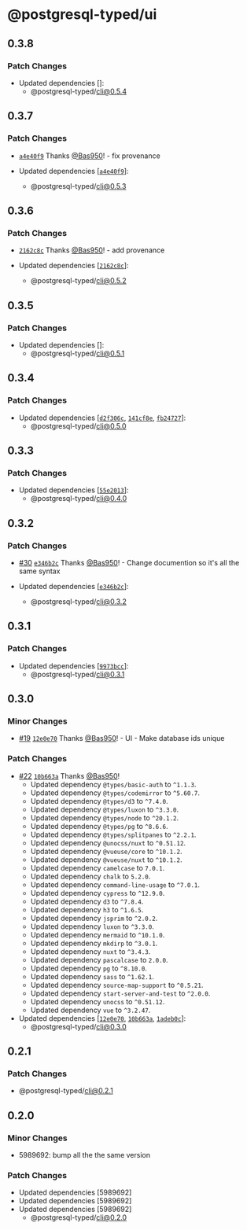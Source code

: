 # @postgresql-typed/ui

## 0.3.8

### Patch Changes

- Updated dependencies []:
  - @postgresql-typed/cli@0.5.4

## 0.3.7

### Patch Changes

- [`a4e40f9`](https://github.com/PostgreSQL-Typed/PostgreSQL-Typed/commit/a4e40f98b56cff64a1cd70d63fd11885c37a2d28) Thanks [@Bas950](https://github.com/Bas950)! - fix provenance

- Updated dependencies [[`a4e40f9`](https://github.com/PostgreSQL-Typed/PostgreSQL-Typed/commit/a4e40f98b56cff64a1cd70d63fd11885c37a2d28)]:
  - @postgresql-typed/cli@0.5.3

## 0.3.6

### Patch Changes

- [`2162c8c`](https://github.com/PostgreSQL-Typed/PostgreSQL-Typed/commit/2162c8c01c68a0e6540fe804e2d3dd891931ed2c) Thanks [@Bas950](https://github.com/Bas950)! - add provenance

- Updated dependencies [[`2162c8c`](https://github.com/PostgreSQL-Typed/PostgreSQL-Typed/commit/2162c8c01c68a0e6540fe804e2d3dd891931ed2c)]:
  - @postgresql-typed/cli@0.5.2

## 0.3.5

### Patch Changes

- Updated dependencies []:
  - @postgresql-typed/cli@0.5.1

## 0.3.4

### Patch Changes

- Updated dependencies [[`d2f306c`](https://github.com/PostgreSQL-Typed/PostgreSQL-Typed/commit/d2f306cb908d86d4615195949f9fbcb1e8ab0e97), [`141cf8e`](https://github.com/PostgreSQL-Typed/PostgreSQL-Typed/commit/141cf8e9c17cdb91ab1c9f5461065c0b3b75e48c), [`fb24727`](https://github.com/PostgreSQL-Typed/PostgreSQL-Typed/commit/fb24727a22126012c8d884735c03f8eec4791315)]:
  - @postgresql-typed/cli@0.5.0

## 0.3.3

### Patch Changes

- Updated dependencies [[`55e2013`](https://github.com/PostgreSQL-Typed/PostgreSQL-Typed/commit/55e201338a0283bfee5208bbc07bf7613a00f8f9)]:
  - @postgresql-typed/cli@0.4.0

## 0.3.2

### Patch Changes

- [#30](https://github.com/PostgreSQL-Typed/PostgreSQL-Typed/pull/30) [`e346b2c`](https://github.com/PostgreSQL-Typed/PostgreSQL-Typed/commit/e346b2cb4b7b6a35bb44ac14506640385264b52e) Thanks [@Bas950](https://github.com/Bas950)! - Change documention so it's all the same syntax

- Updated dependencies [[`e346b2c`](https://github.com/PostgreSQL-Typed/PostgreSQL-Typed/commit/e346b2cb4b7b6a35bb44ac14506640385264b52e)]:
  - @postgresql-typed/cli@0.3.2

## 0.3.1

### Patch Changes

- Updated dependencies [[`9973bcc`](https://github.com/PostgreSQL-Typed/PostgreSQL-Typed/commit/9973bcc9a8c3ce26a980d099d920e7460b147481)]:
  - @postgresql-typed/cli@0.3.1

## 0.3.0

### Minor Changes

- [#19](https://github.com/PostgreSQL-Typed/PostgreSQL-Typed/pull/19) [`12e0e70`](https://github.com/PostgreSQL-Typed/PostgreSQL-Typed/commit/12e0e70679c7e980848bebbb6b08240a69106d2d) Thanks [@Bas950](https://github.com/Bas950)! - UI - Make database ids unique

### Patch Changes

- [#22](https://github.com/PostgreSQL-Typed/PostgreSQL-Typed/pull/22) [`10b663a`](https://github.com/PostgreSQL-Typed/PostgreSQL-Typed/commit/10b663a1631b81cdfca2a2da61512d8880807cf3) Thanks [@Bas950](https://github.com/Bas950)!
  - Updated dependency `@types/basic-auth` to `^1.1.3`.
  - Updated dependency `@types/codemirror` to `^5.60.7`.
  - Updated dependency `@types/d3` to `^7.4.0`.
  - Updated dependency `@types/luxon` to `^3.3.0`.
  - Updated dependency `@types/node` to `^20.1.2`.
  - Updated dependency `@types/pg` to `^8.6.6`.
  - Updated dependency `@types/splitpanes` to `^2.2.1`.
  - Updated dependency `@unocss/nuxt` to `^0.51.12`.
  - Updated dependency `@vueuse/core` to `^10.1.2`.
  - Updated dependency `@vueuse/nuxt` to `^10.1.2`.
  - Updated dependency `camelcase` to `7.0.1`.
  - Updated dependency `chalk` to `5.2.0`.
  - Updated dependency `command-line-usage` to `^7.0.1`.
  - Updated dependency `cypress` to `^12.9.0`.
  - Updated dependency `d3` to `^7.8.4`.
  - Updated dependency `h3` to `^1.6.5`.
  - Updated dependency `jsprim` to `^2.0.2`.
  - Updated dependency `luxon` to `^3.3.0`.
  - Updated dependency `mermaid` to `^10.1.0`.
  - Updated dependency `mkdirp` to `^3.0.1`.
  - Updated dependency `nuxt` to `^3.4.3`.
  - Updated dependency `pascalcase` to `2.0.0`.
  - Updated dependency `pg` to `^8.10.0`.
  - Updated dependency `sass` to `^1.62.1`.
  - Updated dependency `source-map-support` to `^0.5.21`.
  - Updated dependency `start-server-and-test` to `^2.0.0`.
  - Updated dependency `unocss` to `^0.51.12`.
  - Updated dependency `vue` to `^3.2.47`.
- Updated dependencies [[`12e0e70`](https://github.com/PostgreSQL-Typed/PostgreSQL-Typed/commit/12e0e70679c7e980848bebbb6b08240a69106d2d), [`10b663a`](https://github.com/PostgreSQL-Typed/PostgreSQL-Typed/commit/10b663a1631b81cdfca2a2da61512d8880807cf3), [`1adeb0c`](https://github.com/PostgreSQL-Typed/PostgreSQL-Typed/commit/1adeb0cda9852d193aa4b6807d039808f533affe)]:
  - @postgresql-typed/cli@0.3.0

## 0.2.1

### Patch Changes

- @postgresql-typed/cli@0.2.1

## 0.2.0

### Minor Changes

- 5989692: bump all the the same version

### Patch Changes

- Updated dependencies [5989692]
- Updated dependencies [5989692]
- Updated dependencies [5989692]
  - @postgresql-typed/cli@0.2.0
